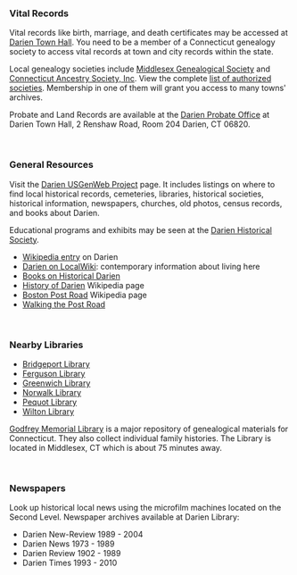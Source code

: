 
<div class="row margin-bottom-30">
<div class="col-md-6">

### Vital Records
Vital records like birth, marriage, and death certificates may be accessed at [Darien Town Hall](http://www.darienct.gov/content/104/114/220/default.aspx "Darien Town Hall"). You need to be a member of a Connecticut genealogy society to access vital records at town and city records within the state. 

Local genealogy societies include [Middlesex Genealogical Society](http://mgs.darien.org/ "Middlesex Genealogical Society") and [Connecticut Ancestry Society, Inc](http://www.connecticutancestry.org/ "Connecticut Ancestry Society, Inc."). View the complete [list of authorized societies](http://libguides.ctstatelibrary.org/hg/researcher/gensocieties "List of Authorized Genealogical Socities"). Membership in one of them will grant you access to many towns' archives.

Probate and Land Records are available at the [Darien Probate Office](http://www.darienct.gov/probate "Probate Court Office") at Darien Town Hall, 2 Renshaw Road, Room 204 Darien, CT 06820. 

<br />

### General Resources
Visit the [Darien USGenWeb Project](http://www.ctgenweb.org/county/cofairfield/pages/darien/darien_index.htm "USGenWeb Project") page. It includes listings on where to find local historical records, cemeteries, libraries, historical societies, historical information, newspapers, churches, old photos, census records, and books about Darien. 

Educational programs and exhibits may be seen at the [Darien Historical Society](http://www.darienhistorical.org/ "Darien Historical Society"). 

* [Wikipedia entry](https://en.wikipedia.org/wiki/Darien,_Connecticut "Wikipedia entry on Darien") on Darien
* [Darien on LocalWiki](https://localwiki.org/darien/ "Darien LocalWiki"): contemporary information about living here
* [Books on Historical Darien](/list/14 "Historical Darien books")
* [History of Darien](https://en.wikipedia.org/wiki/History_of_Darien,_Connecticut "History of Darien") Wikipedia page
* [Boston Post Road](https://en.wikipedia.org/wiki/Boston_Post_Road "Boston Post Road") Wikipedia page
* [Walking the Post Road](http://www.walkingthepostroad.net/Walking_the_Post_Road/Blog/Blog.html "Walking the Post Road")

<br/>

</div>
<div class="col-md-6">

### Nearby Libraries
* [Bridgeport Library](http://bportlibrary.org/genealogy/ "Bridgeport Library")
* [Ferguson Library](http://fergusonlibrary.org/learn-explore/local-resources/#toggle-id-4 "Ferguson Library")
* [Greenwich Library](http://www.greenwichlibrary.org/Research%20and%20Resources/LocalHistory.aspx "Greenwich Library")
* [Norwalk Library](http://www.norwalklib.org/index.aspx?NID=556 "Norwalk Library")
* [Pequot Library](http://www.pequotlibrary.org/index.php/special-collections/genealogy-local-history "Pequot Library")
* [Wilton Library](http://www.wiltonlibrary.org/content/wilton-history-room "Wilton Library")

[Godfrey Memorial Library](http://www.godfrey.org/) is a major repository of genealogical materials for Connecticut. They also collect individual family histories. The Library is located in Middlesex, CT which is about 75 minutes away.

<br />

### Newspapers

Look up historical local news using the microfilm machines located on the Second Level. Newspaper archives available at Darien Library: 

* Darien New-Review 1989 - 2004
* Darien News 1973 - 1989
* Darien Review 1902 - 1989
* Darien Times 1993 - 2010

</div>
</div>
